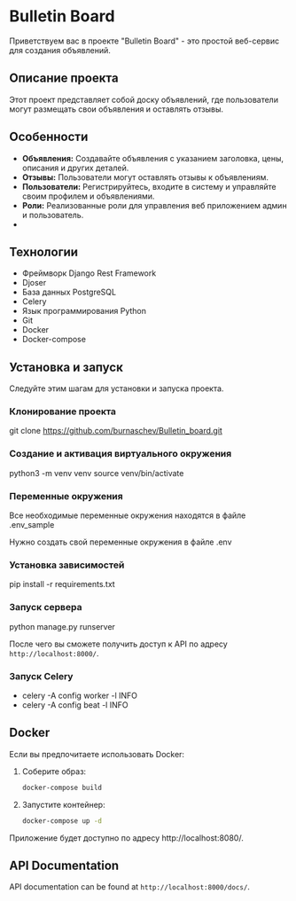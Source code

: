 # Bulletin Board

Приветствуем вас в проекте "Bulletin Board" - это простой веб-сервис для создания объявлений.

## Описание проекта

Этот проект представляет собой доску объявлений, где пользователи могут размещать свои объявления и оставлять отзывы.

## Особенности

- **Объявления:** Создавайте объявления с указанием заголовка, цены, описания и других деталей.
- **Отзывы:** Пользователи могут оставлять отзывы к объявлениям.
- **Пользователи:** Регистрируйтесь, входите в систему и управляйте своим профилем и объявлениями.
- **Роли:** Реализованные роли для управления веб приложением админ и пользователь.
- 
## Технологии

- Фреймворк Django Rest Framework
- Djoser
- База данных PostgreSQL
- Celery
- Язык программирования Python
- Git
- Docker
- Docker-compose

## Установка и запуск 

Следуйте этим шагам для установки и запуска проекта.

### Клонирование проекта

git clone https://github.com/burnaschev/Bulletin_board.git


### Создание и активация виртуального окружения

python3 -m venv venv
source venv/bin/activate

### Переменные окружения

Все необходимые переменные окружения находятся в файле .env_sample

Нужно создать свой переменные окружения в файле .env

### Установка зависимостей

pip install -r requirements.txt


### Запуск сервера 

python manage.py runserver

После чего вы сможете получить доступ к API по адресу `http://localhost:8000/`.


### Запуск Celery

- celery -A config worker -l INFO
- celery -A config beat -l INFO

## Docker

Если вы предпочитаете использовать Docker:

1. Соберите образ:

    ```bash
    docker-compose build
    ```

2. Запустите контейнер:

    ```bash
    docker-compose up -d
    ```

Приложение будет доступно по адресу http://localhost:8080/.

## API Documentation

API documentation can be found at `http://localhost:8000/docs/`.